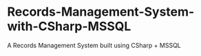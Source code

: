 # Records-Management-System-with-CSharp-MSSQL
A Records Management System built using CSharp + MSSQL

